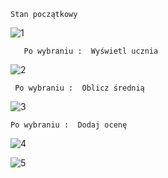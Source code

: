     Stan początkowy
   ![1](https://github.com/user-attachments/assets/4e2af313-0def-4f82-9fd4-fa05d98f53cd)  
   
       Po wybraniu :  Wyświetl ucznia
    
  ![2](https://github.com/user-attachments/assets/46445378-b510-4f58-9927-d7982b2fc3c6)

     Po wybraniu :  Oblicz średnią
   
  ![3](https://github.com/user-attachments/assets/53def062-558c-4bab-b0f9-79d6fbdbeb86)

    Po wybraniu :  Dodaj ocenę
   
  ![4](https://github.com/user-attachments/assets/dee36f00-9a3f-4120-bb84-b2d92070a625)

 ![5](https://github.com/user-attachments/assets/3e039ab2-4218-4572-a3e1-06ceed0e4d50)
